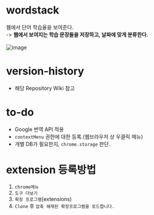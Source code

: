 # wordstack
웹에서 단어 학습율을 보여준다.<br>
-> **웹에서 보여지는 학습 문장들을 저장하고, 날짜에 맞게 분류한다.**<br><br>
![image](https://user-images.githubusercontent.com/16419202/71640949-5393b000-2cd7-11ea-988c-05d60a772eca.png)
<br>
# version-history
- 해당 Repository Wiki 참고

# to-do
- Google 번역 API 적용
- `contextMenu` 권한에 대한 등록.(웹브라우저 상 우클릭 메뉴)
- 개별 DB가 필요한지, `chrome.storage` 판단.

# extension 등록방법
1. `chrome메뉴`
2. `도구 더보기`
3. `확장 프로그램`(extensions)
4. `Clone` 후 `압축 해제된 확장프로그램을 로드합니다.`
